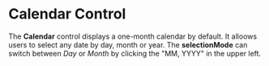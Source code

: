 Calendar Control
========

The __Calendar__ control displays a one-month calendar by default. It alloows users to select any date by day, month or year. The **selectionMode** can switch between _Day_ or _Month_ by clicking the "MM, YYYY" in the upper left.